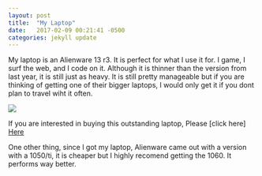 ```yaml
---
layout: post
title:  "My Laptop"
date:   2017-02-09 00:21:41 -0500
categories: jekyll update
---
```

My laptop is an Alienware 13 r3. It is perfect for what I use it for. 
I game, I surf the web, and I code on it.
Although it is thinner than the version from last year, it is still just as heavy. It is still pretty manageable but if you are thinking of getting one of their bigger laptops,
I would only get it if you dont plan to travel wiht it often.

<img class="borderRound" src= "http://i.dell.com/sites/imagecontent/products/PublishingImages/alienware-13-laptop/CS1703G0017_aw_laptop_alienware13_gaming_pdp_polaris_01.jpg">


If you are interested in buying this outstanding laptop, Please [click here] [Here]

One other thing, since I got my laptop, Alienware came out with a version with a 1050/ti, it is cheaper but I highly recomend getting the 1060. It performs way better.

[Here]: http://www.dell.com/en-us/shop/productdetails/alienware-13-laptop
